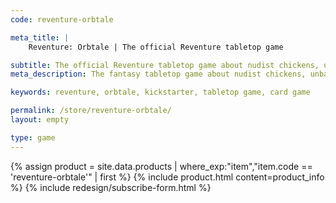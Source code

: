 ```yaml
---
code: reventure-orbtale

meta_title: |
    Reventure: Orbtale | The official Reventure tabletop game

subtitle: The official Reventure tabletop game about nudist chickens, unbalanced dragons and random nuclear explosions.
meta_description: The fantasy tabletop game about nudist chickens, unbalanced dragons and random nuclear explosions.

keywords: reventure, orbtale, kickstarter, tabletop game, card game

permalink: /store/reventure-orbtale/
layout: empty

type: game
---
```


{% assign product = site.data.products | where_exp:"item","item.code == 'reventure-orbtale'" | first %}
{% include product.html content=product_info %}
{% include redesign/subscribe-form.html %}